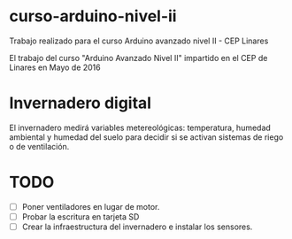 # curso-arduino-nivel-ii
Trabajo realizado para el curso Arduino avanzado nivel II - CEP Linares

El trabajo del curso "Arduino Avanzado Nivel II" impartido en el CEP de Linares en Mayo de 2016

# Invernadero digital

El invernadero medirá variables metereológicas: temperatura, humedad ambiental y humedad del suelo para decidir si se activan sistemas de riego o de ventilación. 

# TODO

- [ ] Poner ventiladores en lugar de motor.
- [ ] Probar la escritura en tarjeta SD
- [ ] Crear la infraestructura del invernadero e instalar los sensores.
